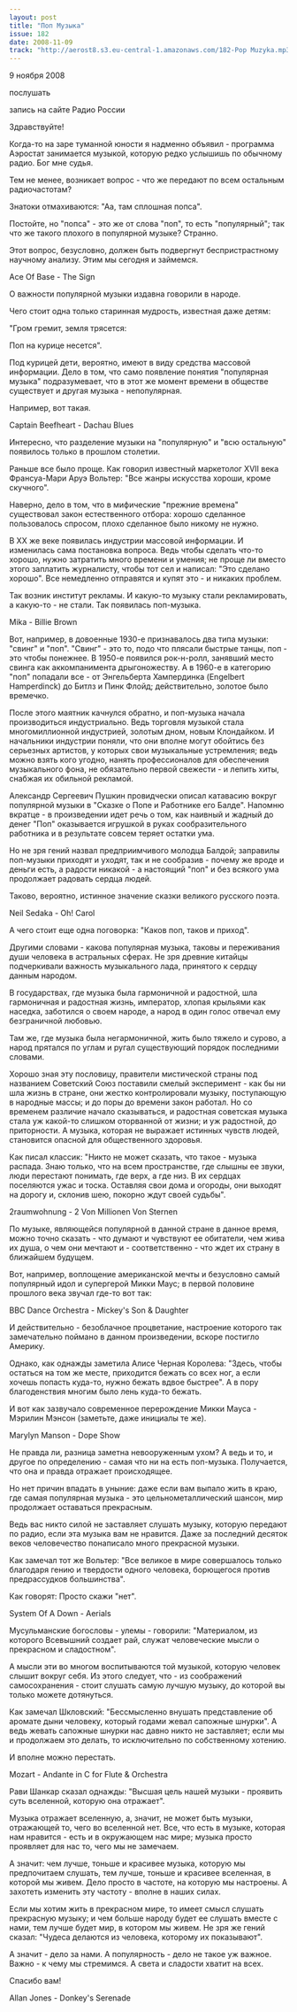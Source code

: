 ```yaml
---
layout: post
title: "Поп Музыка"
issue: 182
date: 2008-11-09
track: "http://aerost8.s3.eu-central-1.amazonaws.com/182-Pop Muzyka.mp3"
---
```


9 ноября 2008

послушать

запись на сайте Радио России

Здравствуйте!

Когда-то на заре туманной юности я надменно объявил - программа Аэростат занимается музыкой, которую редко услышишь по обычному радио. Бог мне судья.

Тем не менее, возникает вопрос - что же передают по всем остальным радиочастотам?

Знатоки отмахиваются: "Аа, там сплошная попса".

Постойте, но "попса" - это же от слова "поп", то есть "популярный"; так что же такого плохого в популярной музыке? Странно.

Этот вопрос, безусловно, должен быть подвергнут беспристрастному научному анализу. Этим мы сегодня и займемся.

Ace Of Base - The Sign

О важности популярной музыки издавна говорили в народе.

Чего стоит одна только старинная мудрость, известная даже детям:

"Гром гремит, земля трясется:

Поп на курице несется".

Под курицей дети, вероятно, имеют в виду средства массовой информации. Дело в том, что само появление понятия "популярная музыка" подразумевает, что в этот же момент времени в обществе существует и другая музыка - непопулярная.

Например, вот такая.

Captain Beefheart - Dachau Blues

Интересно, что разделение музыки на "популярную" и "всю остальную" появилось только в прошлом столетии.

Раньше все было проще. Как говорил известный маркетолог XVII века Франсуа-Мари Аруэ Вольтер: "Все жанры искусства хороши, кроме скучного".

Наверно, дело в том, что в мифические "прежние времена" существовал закон естественного отбора: хорошо сделанное пользовалось спросом, плохо сделанное было никому не нужно.

В XX же веке появилась индустрии массовой информации. И изменилась сама постановка вопроса. Ведь чтобы сделать что-то хорошо, нужно затратить много времени и умения; не проще ли вместо этого заплатить журналисту, чтобы тот сел и написал: "Это сделано хорошо". Все немедленно отправятся и купят это - и никаких проблем.

Так возник институт рекламы. И какую-то музыку стали рекламировать, а какую-то - не стали. Так появилась поп-музыка.

Mika - Billie Brown

Вот, например, в довоенные 1930-е признавалось два типа музыки: "свинг" и "поп". "Свинг" - это то, подо что плясали быстрые танцы, поп - это чтобы понежнее. В 1950-е появился рок-н-ролл, занявший место свинга как аккомпанимента дрыгоножеству. А в 1960-е в категорию "поп" попадали все - от Энгельберта Хампердинка (Engelbert Hamperdinck) до Битлз и Пинк Флойд; действительно, золотое было времечко.

После этого маятник качнулся обратно, и поп-музыка начала производиться индустриально. Ведь торговля музыкой стала многомиллионной индустрией, золотым дном, новым Клондайком. И начальники индустрии поняли, что они вполне могут обойтись без серьезных артистов, у которых свои музыкальные устремления; ведь можно взять кого угодно, нанять профессионалов для обеспечения музыкального фона, не обязательно первой свежести - и лепить хиты, снабжая их обильной рекламой.

Александр Сергеевич Пушкин провидчески описал катавасию вокруг популярной музыки в "Сказке о Попе и Работнике его Балде". Напомню вкратце - в произведении идет речь о том, как наивный и жадный до денег "Поп" оказывается игрушкой в руках сообразительного работника и в результате совсем теряет остатки ума.

Но не зря гений назвал предприимчивого молодца Балдой; заправилы поп-музыки приходят и уходят, так и не сообразив - почему же вроде и деньги есть, а радости никакой - а настоящий "поп" и без всякого ума продолжает радовать сердца людей.

Таково, вероятно, истинное значение сказки великого русского поэта.

Neil Sedaka - Oh! Carol

А чего стоит еще одна поговорка: "Каков поп, таков и приход".

Другими словами - какова популярная музыка, таковы и переживания души человека в астральных сферах. Не зря древние китайцы подчеркивали важность музыкального лада, принятого к сердцу данным народом.

В государствах, где музыка была гармоничной и радостной, шла гармоничная и радостная жизнь, император, хлопая крыльями как наседка, заботился о своем народе, а народ в один голос отвечал ему безграничной любовью.

Там же, где музыка была негармоничной, жить было тяжело и сурово, а народ прятался по углам и ругал существующий порядок последними словами.

Хорошо зная эту пословицу, правители мистической страны под названием Советский Союз поставили смелый эксперимент - как бы ни шла жизнь в стране, они жестко контролировали музыку, поступающую в народные массы; и до поры до времени закон работал. Но со временем различие начало сказываться, и радостная советская музыка стала уж какой-то слишком оторванной от жизни; и уж радостной, до приторности. А музыка, которая не выражает истинных чувств людей, становится опасной для общественного здоровья.

Как писал классик: "Никто не может сказать, что такое - музыка распада. Знаю только, что на всем пространстве, где слышны ее звуки, люди перестают понимать, где верх, а где низ. В их сердцах поселяются ужас и тоска. Оставляя свои дома и огороды, они выходят на дорогу и, склонив шею, покорно ждут своей судьбы".

2raumwohnung - 2 Von Millionen Von Sternen

По музыке, являющейся популярной в данной стране в данное время, можно точно сказать - что думают и чувствуют ее обитатели, чем жива их душа, о чем они мечтают и - соответственно - что ждет их страну в ближайшем будущем.

Вот, например, воплощение американской мечты и безусловно самый популярный идол и супергерой Микки Маус; в первой половине прошлого века звучал где-то вот так:

BBC Dance Orchestra - Mickey's Son & Daughter

И действительно - безоблачное процветание, настроение которого так замечательно поймано в данном произведении, вскоре постигло Америку.

Однако, как однажды заметила Алисе Черная Королева: "Здесь, чтобы остаться на том же месте, приходится бежать со всех ног, а если хочешь попасть куда-то, нужно бежать вдвое быстрее". А в пору благоденствия многим было лень куда-то бежать.

И вот как зазвучало современное перерождение Микки Мауса - Мэрилин Мэнсон (заметьте, даже инициалы те же).

Marylyn Manson - Dope Show

Не правда ли, разница заметна невооруженным ухом? А ведь и то, и другое по определению - самая что ни на есть поп-музыка. Получается, что она и правда отражает происходящее.

Но нет причин впадать в уныние: даже если вам выпало жить в краю, где самая популярная музыка - это цельнометаллический шансон, мир продолжает оставаться прекрасным.

Ведь вас никто силой не заставляет слушать музыку, которую передают по радио, если эта музыка вам не нравится. Даже за последний десяток веков человечество понаписало много прекрасной музыки.

Как замечал тот же Вольтер: "Все великое в мире совершалось только благодаря гению и твердости одного человека, борющегося против предрассудков большинства".

Как говорят: Просто скажи "нет".

System Of A Down - Aerials

Мусульманские богословы - улемы - говорили: "Материалом, из которого Всевышний создает рай, служат человеческие мысли о прекрасном и сладостном".

А мысли эти во многом воспитываются той музыкой, которую человек слышит вокруг себя. Из этого следует, что - из соображений самосохранения - стоит слушать самую лучшую музыку, до которой вы только можете дотянуться.

Как замечал Шкловский: "Бессмысленно внушать представление об аромате дыни человеку, который годами жевал сапожные шнурки". А ведь жевать сапожные шнурки нас давно никто не заставляет; если мы и продолжаем это делать, то исключительно по собственному хотению.

И вполне можно перестать.

Mozart - Andante in C for Flute & Orchestra

Рави Шанкар сказал однажды: "Высшая цель нашей музыки - проявить суть вселенной, которую она отражает".

Музыка отражает вселенную, а, значит, не может быть музыки, отражающей то, чего во вселенной нет. Все, что есть в музыке, которая нам нравится - есть и в окружающем нас мире; музыка просто проявляет для нас то, чего мы не замечаем.

А значит: чем лучше, тоньше и красивее музыка, которую мы предпочитаем слушать, тем лучше, тоньше и красивее вселенная, в которой мы живем. Дело просто в частоте, на которую мы настроены. А захотеть изменить эту частоту - вполне в наших силах.

Если мы хотим жить в прекрасном мире, то имеет смысл слушать прекрасную музыку; и чем больше народу будет ее слушать вместе с нами, тем лучше будет мир, в котором мы живем. Не зря же гений сказал: "Чудеса делаются из человека, которому их показывают".

А значит - дело за нами. А популярность - дело не такое уж важное. Важно - к чему мы стремимся. А света и сладости хватит на всех.

Спасибо вам!

Allan Jones - Donkey's Serenade
